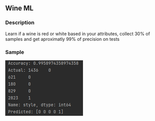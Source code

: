 ## Wine ML

### Description
Learn if a wine is red or white based in your attributes, collect 30% of samples and 
get aproximatly 99% of precision on tests


### Sample

![img.png](img.png)
